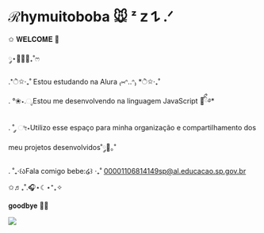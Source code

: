 # ℛhymuitoboba 🐭 ᶻ 𝗓 𐰁 .ᐟ

✩ 𝐖𝐄𝐋𝐂𝐎𝐌𝐄 🤗 

༘⋆🌷🫧💭₊˚ෆ

.*ੈ✩‧₊˚ Estou estudando na Alura ₍⑅ᐢ..ᐢ₎ *ੈ✩‧₊˚

. °❀⋆.ೃEstou me desenvolvendo na linguagem JavaScript 🧸ིྀ࿔*

. ˚ ༘ ೀ⋆Utilizo esse espaço para minha organização e compartilhamento dos meu projetos desenvolvidos˚༘🦕｡˚

. ˚₊‧꒰აFala comigo bebe:໒꒱ ‧₊˚
00001106814149sp@al.educacao.sp.gov.br

✩♬₊˚.🎧⋆☾⋆⁺₊✧

𝐠𝐨𝐨𝐝𝐛𝐲𝐞 👋😊

![](https://static.wikia.nocookie.net/8b6bad69-cbf4-47f7-ac8c-ae3535f471f5/scale-to-width/755)
